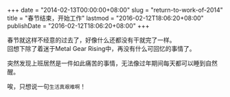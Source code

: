 +++
date = "2014-02-13T00:00:00+08:00"
slug = "return-to-work-of-2014"
title = "春节结束，开始工作"
lastmod = "2016-02-12T18:06:20+08:00"
publishDate = "2016-02-12T18:06:20+08:00"
+++

春节就这样不经意的过去了，好像什么还都没有干就完了一样。  
回想下除了着迷于Metal Gear Rising中，再没有什么可回忆的事情了。

突然发现上班居然是一件如此痛苦的事情，无法像过年期间每天都可以睡到自然醒。

唉，只想说一句`生活真艰难啊`！
